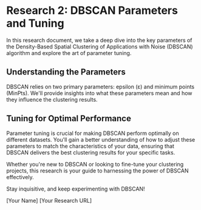 # Research 2: DBSCAN Parameters and Tuning

In this research document, we take a deep dive into the key parameters of the Density-Based Spatial Clustering of Applications with Noise (DBSCAN) algorithm and explore the art of parameter tuning.

## Understanding the Parameters

DBSCAN relies on two primary parameters: epsilon (ε) and minimum points (MinPts). We'll provide insights into what these parameters mean and how they influence the clustering results.

## Tuning for Optimal Performance

Parameter tuning is crucial for making DBSCAN perform optimally on different datasets. You'll gain a better understanding of how to adjust these parameters to match the characteristics of your data, ensuring that DBSCAN delivers the best clustering results for your specific tasks.

Whether you're new to DBSCAN or looking to fine-tune your clustering projects, this research is your guide to harnessing the power of DBSCAN effectively.

Stay inquisitive, and keep experimenting with DBSCAN!

[Your Name]
[Your Research URL]
